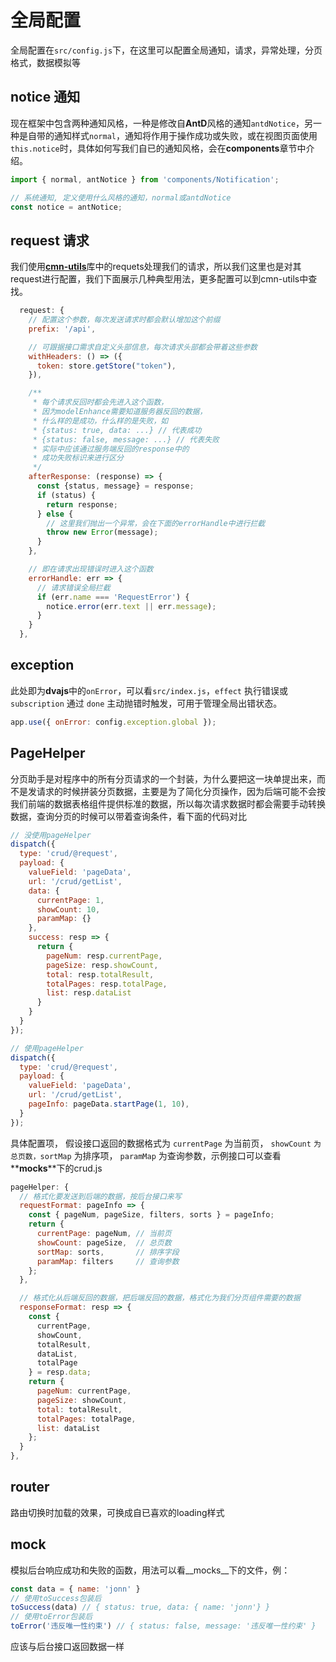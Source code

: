 # 全局配置
全局配置在`src/config.js`下，在这里可以配置全局通知，请求，异常处理，分页格式，数据模拟等

## notice 通知
现在框架中包含两种通知风格，一种是修改自**AntD**风格的通知`antdNotice`，另一种是自带的通知样式`normal`，通知将作用于操作成功或失败，或在视图页面使用`this.notice`时，具体如何写我们自已的通知风格，会在**components**章节中介绍。

```js
import { normal, antNotice } from 'components/Notification';

// 系统通知, 定义使用什么风格的通知，normal或antdNotice
const notice = antNotice;
```

## request 请求
我们使用[**cmn-utils**](https://github.com/LANIF-UI/cmn-utils)库中的requets处理我们的请求，所以我们这里也是对其request进行配置，我们下面展示几种典型用法，更多配置可以到cmn-utils中查找。

```js
  request: {
    // 配置这个参数，每次发送请求时都会默认增加这个前缀
    prefix: '/api',

    // 可跟据接口需求自定义头部信息，每次请求头部都会带着这些参数
    withHeaders: () => ({
      token: store.getStore("token"),
    }),

    /**
     * 每个请求反回时都会先进入这个函数，
     * 因为modelEnhance需要知道服务器反回的数据，
     * 什么样的是成功，什么样的是失败，如
     * {status: true, data: ...} // 代表成功
     * {status: false, message: ...} // 代表失败
     * 实际中应该通过服务端反回的response中的
     * 成功失败标识来进行区分
     */
    afterResponse: (response) => {
      const {status, message} = response;
      if (status) {
        return response;
      } else {
        // 这里我们抛出一个异常，会在下面的errorHandle中进行拦截
        throw new Error(message);
      }
    },

    // 即在请求出现错误时进入这个函数
    errorHandle: err => {
      // 请求错误全局拦截
      if (err.name === 'RequestError') {
        notice.error(err.text || err.message);
      }
    }
  },
```

## exception 

此处即为**dvajs**中的`onError`，可以看`src/index.js`，`effect` 执行错误或 `subscription` 通过 `done` 主动抛错时触发，可用于管理全局出错状态。
```js
app.use({ onError: config.exception.global });
```

## PageHelper 

分页助手是对程序中的所有分页请求的一个封装，为什么要把这一块单提出来，而不是发请求的时候拼装分页数据，主要是为了简化分页操作，因为后端可能不会按我们前端的数据表格组件提供标准的数据，所以每次请求数据时都会需要手动转换数据，查询分页的时候可以带着查询条件，看下面的代码对比
```js
// 没使用pageHelper
dispatch({
  type: 'crud/@request',
  payload: {
    valueField: 'pageData',
    url: '/crud/getList',
    data: {
      currentPage: 1,
      showCount: 10,
      paramMap: {}
    },
    success: resp => {
      return {
        pageNum: resp.currentPage,
        pageSize: resp.showCount,
        total: resp.totalResult,
        totalPages: resp.totalPage,
        list: resp.dataList
      }
    }
  }
});

// 使用pageHelper
dispatch({
  type: 'crud/@request',
  payload: {
    valueField: 'pageData',
    url: '/crud/getList',
    pageInfo: pageData.startPage(1, 10),
  }
});
```
具体配置项， 假设接口返回的数据格式为 `currentPage` 为当前页， `showCount` `为总页数，sortMap` 为排序项， `paramMap` 为查询参数，示例接口可以查看**__mocks__**下的crud.js
```js
pageHelper: {
  // 格式化要发送到后端的数据，按后台接口来写
  requestFormat: pageInfo => {
    const { pageNum, pageSize, filters, sorts } = pageInfo;
    return {
      currentPage: pageNum, // 当前页
      showCount: pageSize,  // 总页数
      sortMap: sorts,       // 排序字段
      paramMap: filters     // 查询参数
    };
  },

  // 格式化从后端反回的数据，把后端反回的数据，格式化为我们分页组件需要的数据
  responseFormat: resp => {
    const {
      currentPage, 
      showCount,
      totalResult,
      dataList,
      totalPage
    } = resp.data;
    return {
      pageNum: currentPage,
      pageSize: showCount,
      total: totalResult,
      totalPages: totalPage,
      list: dataList
    };
  }
},
```

## router 

路由切换时加载的效果，可换成自已喜欢的loading样式

## mock

模拟后台响应成功和失败的函数，用法可以看__mocks__下的文件，例：
```js
const data = { name: 'jonn' }
// 使用toSuccess包装后
toSuccess(data) // { status: true, data: { name: 'jonn'} }
// 使用toError包装后
toError('违反唯一性约束') // { status: false, message: '违反唯一性约束' }
```
应该与后台接口返回数据一样